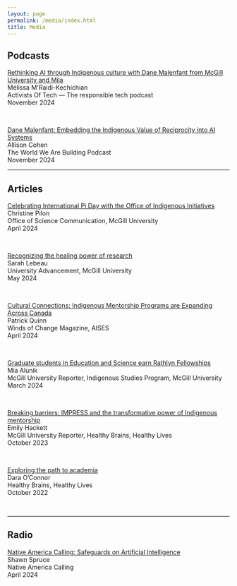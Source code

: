 ```yaml
---
layout: page
permalink: /media/index.html
title: Media
---
```




## Podcasts

[Rethinking AI through Indigenous culture with Dane Malenfant from McGill University and Mila](https://open.spotify.com/episode/2Gc9sDFepnOB121YQSGdqY?si=RwOPZyowTP6ioNuq48n0LA) <br>Mélissa M'Raidi-Kechichian<br>Activists Of Tech — The responsible tech podcast <br>November 2024<br>

<br>

[Dane Malenfant: Embedding the Indigenous Value of Reciprocity into AI Systems](https://open.spotify.com/episode/0Wuvh4xdqjfWgHWhnyBsQg?si=J43bLLaLTd24WhbPU5b1FA) <br>Allison Cohen<br>The World We Are Building Podcast <br>November 2024<br>

---

## Articles

[Celebrating International Pi Day with the Office of Indigenous Initiatives](https://www.mcgill.ca/science/channels/news/celebrating-international-pi-day-office-indigenous-initiatives-358312) <br>Christine Pilon<br> Office of Science Communication, McGill University <br>April 2024<br>

<br>

[Recognizing the healing power of research](https://giving.mcgill.ca/all-stories/recognizing-healing-power-research)
<br>Sarah Lebeau<br> University Advancement, McGill University <br>May 2024<br>

<br>

[Cultural Connections: Indigenous Mentorship Programs are Expanding Across Canada](https://read.nxtbook.com/aises/winds_of_change/spring_2024/mentors_in_canada.html)<br>Patrick Quinn<br>Winds of Change Magazine, AISES<br>April 2024<br>

<br>

[Graduate students in Education and Science earn Rathlyn Fellowships](https://reporter.mcgill.ca/graduate-students-in-education-and-science-earn-rathlyn-fellowship/)<br>Mia Alunik<br>McGill University Reporter, Indigenous Studies Program, McGill University<br>March 2024<br>

<br>

[Breaking barriers: IMPRESS and the transformative power of Indigenous mentorship](https://reporter.mcgill.ca/breaking-barriers-impress-and-the-transformative-power-of-indigenous-mentorship/)<br>Emily Hackett<br>McGill University Reporter, Healthy Brains, Healthy Lives<br>October 2023<br>

<br>

[Exploring the path to academia](https://www.mcgill.ca/hbhl/article/research-spotlight/exploring-path-academia)<br>Dara O’Connor
<br>Healthy Brains, Healthy Lives<br>October 2022<br>

<br>

---

## Radio

[Native America Calling: Safeguards on Artificial Intelligence](https://www.nativeamericacalling.com/tuesday-april-23-2024-safeguards-on-artificial-intelligence/)<br>Shawn Spruce<br>Native America Calling<br>April 2024<br>

<br>
